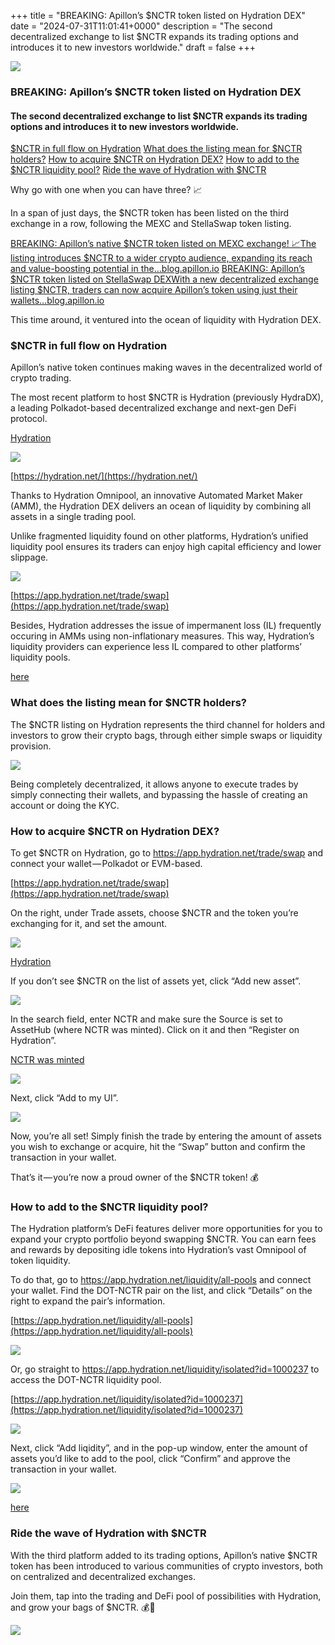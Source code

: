 +++
title = "BREAKING: Apillon’s $NCTR token listed on Hydration DEX"
date = "2024-07-31T11:01:41+0000"
description = "The second decentralized exchange to list $NCTR expands its trading options and introduces it to new investors worldwide."
draft = false
+++

![](/images/67b07b7a54f900990484102178dd9a0c.png)


### BREAKING: Apillon’s $NCTR token listed on Hydration DEX


#### The second decentralized exchange to list $NCTR expands its trading options and introduces it to new investors worldwide.

[$NCTR in full flow on Hydration](#7288)
[What does the listing mean for $NCTR holders?](#0cf9)
[How to acquire $NCTR on Hydration DEX?](#2753)
[How to add to the $NCTR liquidity pool?](#8526)
[Ride the wave of Hydration with $NCTR](#951b)

Why go with one when you can have three? 📈


In a span of just days, the $NCTR token has been listed on the third exchange in a row, following the MEXC and StellaSwap token listing.

[BREAKING: Apillon’s native $NCTR token listed on MEXC exchange! 📈The listing introduces $NCTR to a wider crypto audience, expanding its reach and value-boosting potential in the…blog.apillon.io](https://blog.apillon.io/breaking-apillons-native-nctr-token-listed-on-mexc-exchange-6104f6734738)
[BREAKING: Apillon’s $NCTR token listed on StellaSwap DEXWith a new decentralized exchange listing $NCTR, traders can now acquire Apillon’s token using just their wallets…blog.apillon.io](https://blog.apillon.io/breaking-apillons-nctr-token-listed-on-stellaswap-dex-e54b70024fe6)

This time around, it ventured into the ocean of liquidity with Hydration DEX.


### $NCTR in full flow on Hydration


Apillon’s native token continues making waves in the decentralized world of crypto trading.


The most recent platform to host $NCTR is Hydration (previously HydraDX), a leading Polkadot-based decentralized exchange and next-gen DeFi protocol.

[Hydration](https://app.hydration.net/trade/swap)

![](/images/5851da51dd8a3a55527144d45d0d45f7.png)

[https://hydration.net/](https://hydration.net/)

Thanks to Hydration Omnipool, an innovative Automated Market Maker (AMM), the Hydration DEX delivers an ocean of liquidity by combining all assets in a single trading pool.


Unlike fragmented liquidity found on other platforms, Hydration’s unified liquidity pool ensures its traders can enjoy high capital efficiency and lower slippage.


![](/images/48d0a9674107c13e49b0d27ae75b94c3.png)

[https://app.hydration.net/trade/swap](https://app.hydration.net/trade/swap)

Besides, Hydration addresses the issue of impermanent loss (IL) frequently occuring in AMMs using non-inflationary measures. This way, Hydration’s liquidity providers can experience less IL compared to other platforms’ liquidity pools.

[here](https://docs.hydration.net/trade_metamask)

### What does the listing mean for $NCTR holders?


The $NCTR listing on Hydration represents the third channel for holders and investors to grow their crypto bags, through either simple swaps or liquidity provision.


![](/images/58ebb2916475bc4910541b1850095f0a.png)


Being completely decentralized, it allows anyone to execute trades by simply connecting their wallets, and bypassing the hassle of creating an account or doing the KYC.


### How to acquire $NCTR on Hydration DEX?


To get $NCTR on Hydration, go to https://app.hydration.net/trade/swap and connect your wallet — Polkadot or EVM-based.

[https://app.hydration.net/trade/swap](https://app.hydration.net/trade/swap)

On the right, under Trade assets, choose $NCTR and the token you’re exchanging for it, and set the amount.


![](/images/1f4280679b8422dc7381a4d1ca297f63.png)

[Hydration](https://app.hydration.net/trade/swap?assetIn=5&assetOut=1000197)

If you don’t see $NCTR on the list of assets yet, click “Add new asset”.


![](/images/3f3fe08aa7bff98886559b9a88b8b40b.png)


In the search field, enter NCTR and make sure the Source is set to AssetHub (where NCTR was minted). Click on it and then “Register on Hydration”.

[NCTR was minted](https://blog.apillon.io/the-nctr-token-has-been-minted-and-is-live-on-assethub-7778292836dd)

![](/images/e26a4e20945caf3bf834eb59d2591cb5.png)


Next, click “Add to my UI”.


![](/images/21f2fb5c5f0322cc47cf7d872514a6a9.png)


Now, you’re all set! Simply finish the trade by entering the amount of assets you wish to exchange or acquire, hit the “Swap” button and confirm the transaction in your wallet.


That’s it — you’re now a proud owner of the $NCTR token! 💰


### How to add to the $NCTR liquidity pool?


The Hydration platform’s DeFi features deliver more opportunities for you to expand your crypto portfolio beyond swapping $NCTR. You can earn fees and rewards by depositing idle tokens into Hydration’s vast Omnipool of token liquidity.


To do that, go to https://app.hydration.net/liquidity/all-pools and connect your wallet. Find the DOT-NCTR pair on the list, and click “Details” on the right to expand the pair’s information.

[https://app.hydration.net/liquidity/all-pools](https://app.hydration.net/liquidity/all-pools)

![](/images/21e223022ef1849d994b1cd2f577a0bf.png)


Or, go straight to https://app.hydration.net/liquidity/isolated?id=1000237 to access the DOT-NCTR liquidity pool.

[https://app.hydration.net/liquidity/isolated?id=1000237](https://app.hydration.net/liquidity/isolated?id=1000237)

![](/images/613e7fd1b7e14eaf50ca4d9be1f14c2a.png)


Next, click “Add liqidity”, and in the pop-up window, enter the amount of assets you’d like to add to the pool, click “Confirm” and approve the transaction in your wallet.


![](/images/c59caec0f574b14debf81e55b596bed3.png)

[here](https://docs.hydration.net/howto_lp)

### Ride the wave of Hydration with $NCTR


With the third platform added to its trading options, Apillon’s native $NCTR token has been introduced to various communities of crypto investors, both on centralized and decentralized exchanges.


Join them, tap into the trading and DeFi pool of possibilities with Hydration, and grow your bags of $NCTR. 💰🚀


![](/images/c1c24b8fd098b825576f8916307ec2a3.png)
